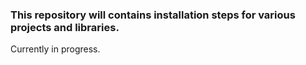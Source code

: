 ### This repository will contains installation steps for various projects and libraries.

Currently in progress. 